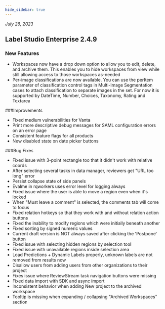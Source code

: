 ```yaml
---
hide_sidebar: true
---
```


*July 26, 2023*

## Label Studio Enterprise 2.4.9

### New Features
- Workspaces now have a drop down option to allow you to edit, delete, and archive them. This enables you to hide workspaces from view while still allowing access to those workspaces as-needed
- Per-image classifications are now available. You can use the perItem parameter of classification control tags in Multi-Image Segmentation cases to attach classification to separate images in the set. For now it is supported by DateTime, Number, Choices, Taxonomy, Rating and Textarea

###Improvements
- Fixed medium vulnerabilities for Vanta
- Print more descriptive debug messages for SAML configuration errors on an error page
- Consistent feature flags for all products
- New disabled state on date picker buttons

###Bug Fixes
- Fixed issue with 3-point rectangle too that it didn't work with relative coords
- After selecting several tasks in data manager, reviewers get "URL too long" error
- Persist collapse state of side panels
- Evalme in rqworkers uses error level for logging always
- Fixed issue where the user is able to move a region even when it's locked
- When "Must leave a comment" is selected, the comments tab will come to focus
- Fixed relation hotkeys so that they work with and without relation action buttons
- Fixed the inability to modify regions which were initially beneath another
- Fixed sorting by signed numeric values
- Current draft version is NOT always saved after clicking the 'Postpone' button
- Fixed issue with selecting hidden regions by selection tool
- Fixed issue with unavailable regions inside selection area
- Load Predictions + Dynamic Labels properly, unknown labels are not removed from results now
- Disallow users from adding users from other organizations to their project
- Fixes issue where ReviewStream task navigation buttons were missing
- Fixed data import with SDK and async import
- Inconsistent behavior when adding New project to the archived workspace
- Tooltip is missing when expanding / collapsing "Archived Workspaces" section
